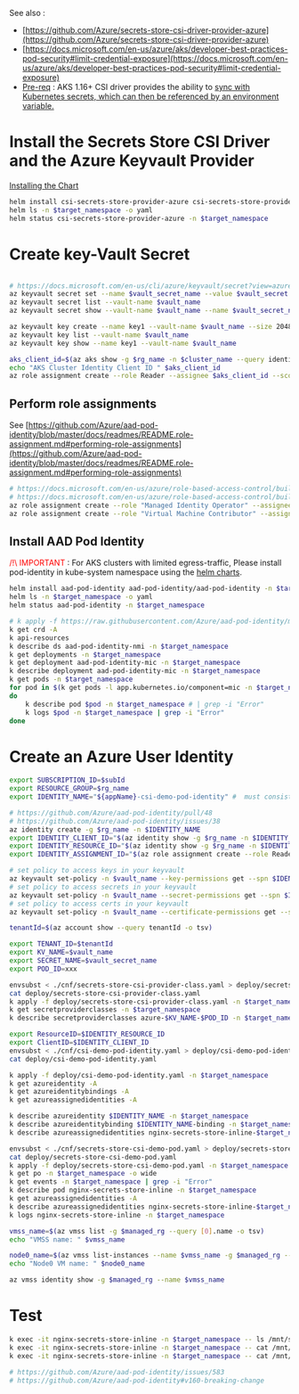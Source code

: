 
See also :
- [https://github.com/Azure/secrets-store-csi-driver-provider-azure](https://github.com/Azure/secrets-store-csi-driver-provider-azure)
- [https://docs.microsoft.com/en-us/azure/aks/developer-best-practices-pod-security#limit-credential-exposure](https://docs.microsoft.com/en-us/azure/aks/developer-best-practices-pod-security#limit-credential-exposure)
- [Pre-req](https://github.com/Azure/secrets-store-csi-driver-provider-azure#install-the-secrets-store-csi-driver-and-the-azure-keyvault-provider) : AKS 1.16+
CSI driver provides the ability to [sync with Kubernetes secrets, which can then be referenced by an environment variable.](https://github.com/kubernetes-sigs/secrets-store-csi-driver#optional-sync-with-kubernetes-secrets)



# Install the Secrets Store CSI Driver and the Azure Keyvault Provider

[Installing the Chart](https://github.com/Azure/secrets-store-csi-driver-provider-azure/blob/master/charts/csi-secrets-store-provider-azure/README.md)
```sh
helm install csi-secrets-store-provider-azure csi-secrets-store-provider-azure/csi-secrets-store-provider-azure -n $target_namespace # --generate-name 
helm ls -n $target_namespace -o yaml
helm status csi-secrets-store-provider-azure -n $target_namespace
```

# Create key-Vault Secret
```sh

# https://docs.microsoft.com/en-us/cli/azure/keyvault/secret?view=azure-cli-latest#az-keyvault-secret-set
az keyvault secret set --name $vault_secret_name --value $vault_secret --description "CSI driver ${appName} Secret" --vault-name $vault_name
az keyvault secret list --vault-name $vault_name
az keyvault secret show --vault-name $vault_name --name $vault_secret_name --output tsv

az keyvault key create --name key1 --vault-name $vault_name --size 2048 --kty RSA
az keyvault key list --vault-name $vault_name
az keyvault key show --name key1 --vault-name $vault_name

aks_client_id=$(az aks show -g $rg_name -n $cluster_name --query identityProfile.kubeletidentity.clientId -o tsv)
echo "AKS Cluster Identity Client ID " $aks_client_id
az role assignment create --role Reader --assignee $aks_client_id --scope /subscriptions/$subId/resourcegroups/$rg_name/providers/Microsoft.KeyVault/vaults/$vault_name # $kv_id

```

## Perform role assignments

See [https://github.com/Azure/aad-pod-identity/blob/master/docs/readmes/README.role-assignment.md#performing-role-assignments](https://github.com/Azure/aad-pod-identity/blob/master/docs/readmes/README.role-assignment.md#performing-role-assignments)

```sh
# https://docs.microsoft.com/en-us/azure/role-based-access-control/built-in-roles#managed-identity-operator
# https://docs.microsoft.com/en-us/azure/role-based-access-control/built-in-roles#virtual-machine-contributor
az role assignment create --role "Managed Identity Operator" --assignee $aks_client_id --scope /subscriptions/$subId/resourcegroups/$managed_rg
az role assignment create --role "Virtual Machine Contributor" --assignee $aks_client_id --scope /subscriptions/$subId/resourcegroups/$managed_rg
```

## Install AAD Pod Identity

<span style="color:red">/!\ IMPORTANT </span> : For AKS clusters with limited egress-traffic, Please install pod-identity in kube-system namespace using the [helm charts](https://github.com/Azure/aad-pod-identity/tree/master/charts/aad-pod-identity).

```sh
helm install aad-pod-identity aad-pod-identity/aad-pod-identity -n $target_namespace --set azureIdentity.namespace=$target_namespace
helm ls -n $target_namespace -o yaml
helm status aad-pod-identity -n $target_namespace

# k apply -f https://raw.githubusercontent.com/Azure/aad-pod-identity/master/deploy/infra/deployment-rbac.yaml
k get crd -A
k api-resources
k describe ds aad-pod-identity-nmi -n $target_namespace 
k get deployments -n $target_namespace 
k get deployment aad-pod-identity-mic -n $target_namespace 
k describe deployment aad-pod-identity-mic -n $target_namespace 
k get pods -n $target_namespace 
for pod in $(k get pods -l app.kubernetes.io/component=mic -n $target_namespace -o custom-columns=:metadata.name)
do
	k describe pod $pod -n $target_namespace # | grep -i "Error"
	k logs $pod -n $target_namespace | grep -i "Error"
done

```

# Create an Azure User Identity


```sh
export SUBSCRIPTION_ID=$subId
export RESOURCE_GROUP=$rg_name
export IDENTITY_NAME="${appName}-csi-demo-pod-identity" #  must consist of lower case 

# https://github.com/Azure/aad-pod-identity/pull/48
# https://github.com/Azure/aad-pod-identity/issues/38
az identity create -g $rg_name -n $IDENTITY_NAME
export IDENTITY_CLIENT_ID="$(az identity show -g $rg_name -n $IDENTITY_NAME --query clientId -o tsv)"
export IDENTITY_RESOURCE_ID="$(az identity show -g $rg_name -n $IDENTITY_NAME --query id -o tsv)"
export IDENTITY_ASSIGNMENT_ID="$(az role assignment create --role Reader --assignee $IDENTITY_CLIENT_ID --scope /subscriptions/$subId/resourceGroups/$rg_name --query id -o tsv)"

# set policy to access keys in your keyvault
az keyvault set-policy -n $vault_name --key-permissions get --spn $IDENTITY_CLIENT_ID
# set policy to access secrets in your keyvault
az keyvault set-policy -n $vault_name --secret-permissions get --spn $IDENTITY_CLIENT_ID
# set policy to access certs in your keyvault
az keyvault set-policy -n $vault_name --certificate-permissions get --spn $IDENTITY_CLIENT_ID

tenantId=$(az account show --query tenantId -o tsv)

export TENANT_ID=$tenantId
export KV_NAME=$vault_name
export SECRET_NAME=$vault_secret_name
export POD_ID=xxx

envsubst < ./cnf/secrets-store-csi-provider-class.yaml > deploy/secrets-store-csi-provider-class.yaml
cat deploy/secrets-store-csi-provider-class.yaml
k apply -f deploy/secrets-store-csi-provider-class.yaml -n $target_namespace
k get secretproviderclasses -n $target_namespace
k describe secretproviderclasses azure-$KV_NAME-$POD_ID -n $target_namespace

export ResourceID=$IDENTITY_RESOURCE_ID
export ClientID=$IDENTITY_CLIENT_ID
envsubst < ./cnf/csi-demo-pod-identity.yaml > deploy/csi-demo-pod-identity.yaml
cat deploy/csi-demo-pod-identity.yaml

k apply -f deploy/csi-demo-pod-identity.yaml -n $target_namespace
k get azureidentity -A
k get azureidentitybindings -A
k get azureassignedidentities -A

k describe azureidentity $IDENTITY_NAME -n $target_namespace
k describe azureidentitybinding $IDENTITY_NAME-binding -n $target_namespace
k describe azureassignedidentities nginx-secrets-store-inline-$target_namespace-$IDENTITY_NAME -n $target_namespace

envsubst < ./cnf/secrets-store-csi-demo-pod.yaml > deploy/secrets-store-csi-demo-pod.yaml
cat deploy/secrets-store-csi-demo-pod.yaml
k apply -f deploy/secrets-store-csi-demo-pod.yaml -n $target_namespace
k get po -n $target_namespace -o wide
k get events -n $target_namespace | grep -i "Error" 
k describe pod nginx-secrets-store-inline -n $target_namespace
k get azureassignedidentities -A
k describe azureassignedidentities nginx-secrets-store-inline-$target_namespace-$IDENTITY_NAME -n $target_namespace
k logs nginx-secrets-store-inline -n $target_namespace

vmss_name=$(az vmss list -g $managed_rg --query [0].name -o tsv)
echo "VMSS name: " $vmss_name

node0_name=$(az vmss list-instances --name $vmss_name -g $managed_rg --query [0].name -o tsv)
echo "Node0 VM name: " $node0_name

az vmss identity show -g $managed_rg --name $vmss_name

```

# Test

```sh
k exec -it nginx-secrets-store-inline -n $target_namespace -- ls /mnt/secrets-store/ 
k exec -it nginx-secrets-store-inline -n $target_namespace -- cat /mnt/secrets-store/key1
k exec -it nginx-secrets-store-inline -n $target_namespace -- cat /mnt/secrets-store/$vault_secret_name

# https://github.com/Azure/aad-pod-identity/issues/583
# https://github.com/Azure/aad-pod-identity#v160-breaking-change 
```